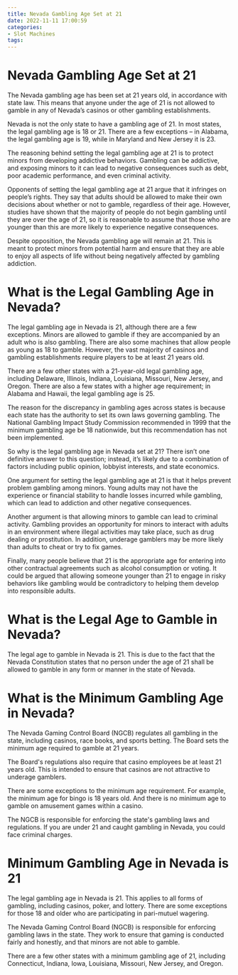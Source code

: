 ```yaml
---
title: Nevada Gambling Age Set at 21
date: 2022-11-11 17:00:59
categories:
- Slot Machines
tags:
---
```



#  Nevada Gambling Age Set at 21

The Nevada gambling age has been set at 21 years old, in accordance with state law. This means that anyone under the age of 21 is not allowed to gamble in any of Nevada’s casinos or other gambling establishments.

Nevada is not the only state to have a gambling age of 21. In most states, the legal gambling age is 18 or 21. There are a few exceptions – in Alabama, the legal gambling age is 19, while in Maryland and New Jersey it is 23.

The reasoning behind setting the legal gambling age at 21 is to protect minors from developing addictive behaviors. Gambling can be addictive, and exposing minors to it can lead to negative consequences such as debt, poor academic performance, and even criminal activity.

Opponents of setting the legal gambling age at 21 argue that it infringes on people’s rights. They say that adults should be allowed to make their own decisions about whether or not to gamble, regardless of their age. However, studies have shown that the majority of people do not begin gambling until they are over the age of 21, so it is reasonable to assume that those who are younger than this are more likely to experience negative consequences.

Despite opposition, the Nevada gambling age will remain at 21. This is meant to protect minors from potential harm and ensure that they are able to enjoy all aspects of life without being negatively affected by gambling addiction.

#  What is the Legal Gambling Age in Nevada? 

The legal gambling age in Nevada is 21, although there are a few exceptions. Minors are allowed to gamble if they are accompanied by an adult who is also gambling. There are also some machines that allow people as young as 18 to gamble. However, the vast majority of casinos and gambling establishments require players to be at least 21 years old. 

There are a few other states with a 21-year-old legal gambling age, including Delaware, Illinois, Indiana, Louisiana, Missouri, New Jersey, and Oregon. There are also a few states with a higher age requirement; in Alabama and Hawaii, the legal gambling age is 25. 

The reason for the discrepancy in gambling ages across states is because each state has the authority to set its own laws governing gambling. The National Gambling Impact Study Commission recommended in 1999 that the minimum gambling age be 18 nationwide, but this recommendation has not been implemented. 

So why is the legal gambling age in Nevada set at 21? There isn’t one definitive answer to this question; instead, it’s likely due to a combination of factors including public opinion, lobbyist interests, and state economics. 

One argument for setting the legal gambling age at 21 is that it helps prevent problem gambling among minors. Young adults may not have the experience or financial stability to handle losses incurred while gambling, which can lead to addiction and other negative consequences. 

Another argument is that allowing minors to gamble can lead to criminal activity. Gambling provides an opportunity for minors to interact with adults in an environment where illegal activities may take place, such as drug dealing or prostitution. In addition, underage gamblers may be more likely than adults to cheat or try to fix games. 

Finally, many people believe that 21 is the appropriate age for entering into other contractual agreements such as alcohol consumption or voting. It could be argued that allowing someone younger than 21 to engage in risky behaviors like gambling would be contradictory to helping them develop into responsible adults.

#  What is the Legal Age to Gamble in Nevada? 

The legal age to gamble in Nevada is 21. This is due to the fact that the Nevada Constitution states that no person under the age of 21 shall be allowed to gamble in any form or manner in the state of Nevada.

#  What is the Minimum Gambling Age in Nevada? 

The Nevada Gaming Control Board (NGCB) regulates all gambling in the state, including casinos, race books, and sports betting. The Board sets the minimum age required to gamble at 21 years. 

The Board's regulations also require that casino employees be at least 21 years old. This is intended to ensure that casinos are not attractive to underage gamblers. 

There are some exceptions to the minimum age requirement. For example, the minimum age for bingo is 18 years old. And there is no minimum age to gamble on amusement games within a casino. 

The NGCB is responsible for enforcing the state's gambling laws and regulations. If you are under 21 and caught gambling in Nevada, you could face criminal charges.

#  Minimum Gambling Age in Nevada is 21

The legal gambling age in Nevada is 21. This applies to all forms of gambling, including casinos, poker, and lottery. There are some exceptions for those 18 and older who are participating in pari-mutuel wagering.

The Nevada Gaming Control Board (NGCB) is responsible for enforcing gambling laws in the state. They work to ensure that gaming is conducted fairly and honestly, and that minors are not able to gamble.

There are a few other states with a minimum gambling age of 21, including Connecticut, Indiana, Iowa, Louisiana, Missouri, New Jersey, and Oregon.